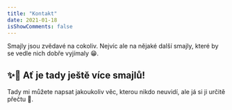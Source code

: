 ```yaml
---
title: "Kontakt"
date: 2021-01-18
isShowComments: false
---
```


Smajly jsou zvědavé na cokoliv. Nejvíc ale na nějaké další smajly, které by se vedle nich dobře vyjímaly 😁.

## ✨🙌 Ať je tady ještě více smajlů!
Tady mi můžete napsat jakoukoliv věc, kterou nikdo neuvidí, ale já si ji určitě přečtu 🙂.
<Contact />